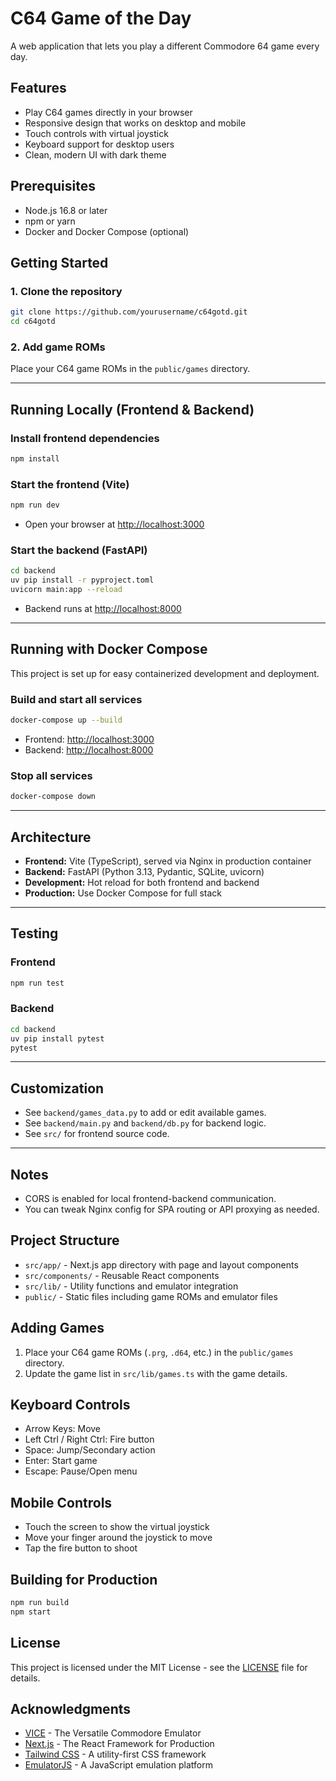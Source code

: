 # C64 Game of the Day

A web application that lets you play a different Commodore 64 game every day.

## Features

- Play C64 games directly in your browser
- Responsive design that works on desktop and mobile
- Touch controls with virtual joystick
- Keyboard support for desktop users
- Clean, modern UI with dark theme

## Prerequisites

- Node.js 16.8 or later
- npm or yarn
- Docker and Docker Compose (optional)

## Getting Started

### 1. Clone the repository
```bash
git clone https://github.com/yourusername/c64gotd.git
cd c64gotd
```

### 2. Add game ROMs
Place your C64 game ROMs in the `public/games` directory.

---

## Running Locally (Frontend & Backend)

### Install frontend dependencies
```bash
npm install
```

### Start the frontend (Vite)
```bash
npm run dev
```

- Open your browser at [http://localhost:3000](http://localhost:3000)

### Start the backend (FastAPI)
```bash
cd backend
uv pip install -r pyproject.toml
uvicorn main:app --reload
```

- Backend runs at [http://localhost:8000](http://localhost:8000)

---

## Running with Docker Compose

This project is set up for easy containerized development and deployment.

### Build and start all services
```bash
docker-compose up --build
```
- Frontend: [http://localhost:3000](http://localhost:3000)
- Backend: [http://localhost:8000](http://localhost:8000)

### Stop all services
```bash
docker-compose down
```

---

## Architecture
- **Frontend:** Vite (TypeScript), served via Nginx in production container
- **Backend:** FastAPI (Python 3.13, Pydantic, SQLite, uvicorn)
- **Development:** Hot reload for both frontend and backend
- **Production:** Use Docker Compose for full stack

---

## Testing

### Frontend
```bash
npm run test
```

### Backend
```bash
cd backend
uv pip install pytest
pytest
```

---

## Customization
- See `backend/games_data.py` to add or edit available games.
- See `backend/main.py` and `backend/db.py` for backend logic.
- See `src/` for frontend source code.

---

## Notes
- CORS is enabled for local frontend-backend communication.
- You can tweak Nginx config for SPA routing or API proxying as needed.

## Project Structure

- `src/app/` - Next.js app directory with page and layout components
- `src/components/` - Reusable React components
- `src/lib/` - Utility functions and emulator integration
- `public/` - Static files including game ROMs and emulator files

## Adding Games

1. Place your C64 game ROMs (`.prg`, `.d64`, etc.) in the `public/games` directory.
2. Update the game list in `src/lib/games.ts` with the game details.

## Keyboard Controls

- Arrow Keys: Move
- Left Ctrl / Right Ctrl: Fire button
- Space: Jump/Secondary action
- Enter: Start game
- Escape: Pause/Open menu

## Mobile Controls

- Touch the screen to show the virtual joystick
- Move your finger around the joystick to move
- Tap the fire button to shoot

## Building for Production

```bash
npm run build
npm start
```

## License

This project is licensed under the MIT License - see the [LICENSE](LICENSE) file for details.

## Acknowledgments

- [VICE](https://vice-emu.sourceforge.io/) - The Versatile Commodore Emulator
- [Next.js](https://nextjs.org/) - The React Framework for Production
- [Tailwind CSS](https://tailwindcss.com/) - A utility-first CSS framework
- [EmulatorJS](https://github.com/EmulatorJS/EmulatorJS) - A JavaScript emulation platform
